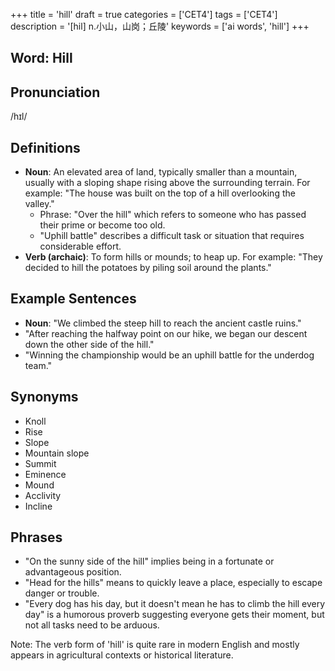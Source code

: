 +++
title = 'hill'
draft = true
categories = ['CET4']
tags = ['CET4']
description = '[hil] n.小山，山岗；丘陵'
keywords = ['ai words', 'hill']
+++

## Word: Hill

## Pronunciation
/hɪl/

## Definitions
- **Noun**: An elevated area of land, typically smaller than a mountain, usually with a sloping shape rising above the surrounding terrain. For example: "The house was built on the top of a hill overlooking the valley."
  - Phrase: "Over the hill" which refers to someone who has passed their prime or become too old.
  - "Uphill battle" describes a difficult task or situation that requires considerable effort.
- **Verb (archaic)**: To form hills or mounds; to heap up. For example: "They decided to hill the potatoes by piling soil around the plants."

## Example Sentences
- **Noun**: "We climbed the steep hill to reach the ancient castle ruins."
- "After reaching the halfway point on our hike, we began our descent down the other side of the hill."
- "Winning the championship would be an uphill battle for the underdog team."

## Synonyms
- Knoll
- Rise
- Slope
- Mountain slope
- Summit
- Eminence
- Mound
- Acclivity
- Incline

## Phrases
- "On the sunny side of the hill" implies being in a fortunate or advantageous position.
- "Head for the hills" means to quickly leave a place, especially to escape danger or trouble.
- "Every dog has his day, but it doesn't mean he has to climb the hill every day" is a humorous proverb suggesting everyone gets their moment, but not all tasks need to be arduous. 

Note: The verb form of 'hill' is quite rare in modern English and mostly appears in agricultural contexts or historical literature.
